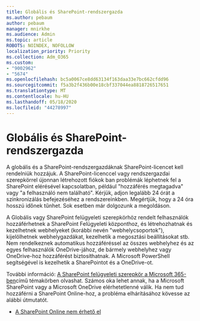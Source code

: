 ```yaml
---
title: Globális és SharePoint-rendszergazda
ms.author: pebaum
author: pebaum
manager: mnirkhe
ms.audience: Admin
ms.topic: article
ROBOTS: NOINDEX, NOFOLLOW
localization_priority: Priority
ms.collection: Adm_O365
ms.custom:
- "9002962"
- "5674"
ms.openlocfilehash: bc5a0067ce8dd63134f163daa33e7bc662cfdd96
ms.sourcegitcommit: f5a3b2f436b00e18cbf337044ea8818726517651
ms.translationtype: MT
ms.contentlocale: hu-HU
ms.lasthandoff: 05/18/2020
ms.locfileid: "44278997"
---
```

# <a name="global-and-sharepoint-admin"></a>Globális és SharePoint-rendszergazda

A globális és a SharePoint-rendszergazdáknak SharePoint-licencet kell rendelniük hozzájuk. A SharePoint-licenccel vagy rendszergazdai szerepkörrel újonnan létrehozott fiókok ban problémák léphetnek fel a SharePoint elérésével kapcsolatban, például "hozzáférés megtagadva" vagy "a felhasználó nem található". Kérjük, adjon legalább 24 órát a szinkronizálás befejezéséhez a rendszereinkben. Megértjük, hogy a 24 óra hosszú időnek tűnhet. Sok esetben már dolgozunk a megoldáson.

A Globális vagy SharePoint felügyeleti szerepkörhöz rendelt felhasználók hozzáférhetnek a SharePoint Felügyeleti központhoz, és létrehozhatnak és kezelhetnek webhelyeket (korábbi nevén "webhelycsoportok"), kijelölhetnek webhelygazdákat, kezelhetik a megosztási beállításokat stb. Nem rendelkeznek automatikus hozzáféréssel az összes webhelyhez és az egyes felhasználók OneDrive-jához, de bármely webhelyhez vagy OneDrive-hoz hozzáférést biztosíthatnak. A Microsoft PowerShell segítségével is kezelhetik a SharePointot és a OneDrive-ot.

További információ: [A SharePoint felügyeleti szerepkör a Microsoft 365-ben](https://docs.microsoft.com/sharepoint/sharepoint-admin-role)című témakörben olvashat.
Számos oka lehet annak, ha a Microsoft SharePoint vagy a Microsoft OneDrive elérhetetlenné válik. Ha nem tud hozzáférni a SharePoint Online-hoz, a probléma elhárításához kövesse az alábbi útmutatót.

- [A SharePoint Online nem érhető el](https://docs.microsoft.com/sharepoint/troubleshoot/sharing-and-permissions/sharepoint-online-inaccessible)

